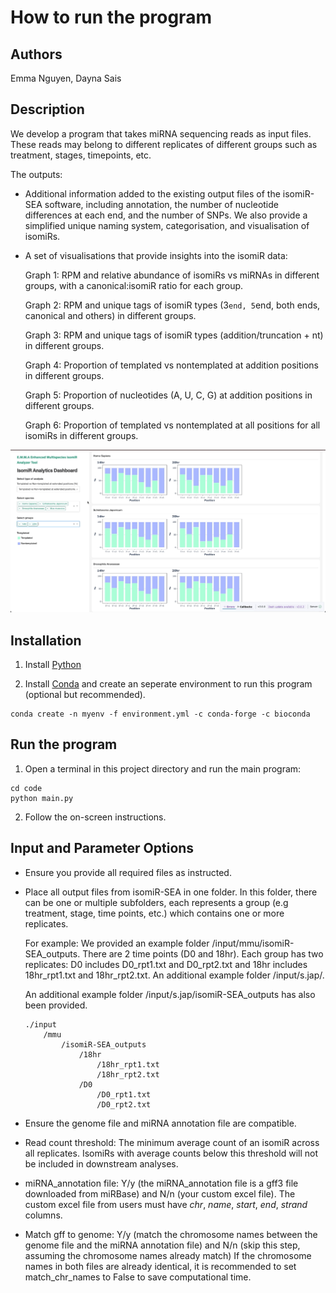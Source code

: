 # How to run the program

## Authors

Emma Nguyen, Dayna Sais

## Description

We develop a program that takes miRNA sequencing reads as input files. These reads may belong to different replicates of different groups such as treatment, stages, timepoints, etc.

The outputs:

- Additional information added to the existing output files of the isomiR-SEA software, including annotation, the number of nucleotide differences at each end, and the number of SNPs. We also provide a simplified unique naming system, categorisation, and visualisation of isomiRs.

- A set of visualisations that provide insights into the isomiR data:

  Graph 1: RPM and relative abundance of isomiRs vs miRNAs in different groups, with a canonical:isomiR ratio for each group.

  Graph 2: RPM and unique tags of isomiR types (3`end, 5`end, both ends, canonical and others) in different groups.

  Graph 3: RPM and unique tags of isomiR types (addition/truncation + nt) in different groups.

  Graph 4: Proportion of templated vs nontemplated at addition positions in different groups.

  Graph 5: Proportion of nucleotides (A, U, C, G) at addition positions in different groups.

  Graph 6: Proportion of templated vs nontemplated at all positions for all isomiRs in different groups.

![Demo visualisation](./img/demo.gif)

## Installation

1. Install [Python](https://www.python.org/downloads/)

2. Install [Conda](https://docs.conda.io/projects/conda/en/latest/user-guide/install/index.html) and create an seperate environment to run this program (optional but recommended). 

```
conda create -n myenv -f environment.yml -c conda-forge -c bioconda
```

## Run the program

1. Open a terminal in this project directory and run the main program: 
```
cd code 
python main.py
```

2. Follow the on-screen instructions.

## Input and Parameter Options

- Ensure you provide all required files as instructed.

- Place all output files from isomiR-SEA in one folder. In this folder, there can be one or multiple subfolders, each represents a group (e.g treatment, stage, time points, etc.) which contains one or more replicates. 

    For example: We provided an example folder /input/mmu/isomiR-SEA_outputs. There are 2 time points (D0 and 18hr). Each group has two replicates: D0 includes D0_rpt1.txt and D0_rpt2.txt and 18hr includes 18hr_rpt1.txt and 18hr_rpt2.txt. An additional example folder /input/s.jap/.

    An additional example folder /input/s.jap/isomiR-SEA_outputs has also been provided.

    ```
    ./input
        /mmu
            /isomiR-SEA_outputs
                /18hr
                    /18hr_rpt1.txt
                    /18hr_rpt2.txt
                /D0
                    /D0_rpt1.txt
                    /D0_rpt2.txt
    ```

- Ensure the genome file and miRNA annotation file are compatible.

- Read count threshold: The minimum average count of an isomiR across all replicates. IsomiRs with average counts below this threshold will not be included in downstream analyses.

- miRNA_annotation file: Y/y (the miRNA_annotation file is a gff3 file downloaded from miRBase) and N/n (your custom excel file).
The custom excel file from users must have _chr_, _name_, _start_, _end_, _strand_ columns.

- Match gff to genome: Y/y (match the chromosome names between the genome file and the miRNA annotation file) and N/n (skip this step, assuming the chromosome names already match)
If the chromosome names in both files are already identical, it is recommended to set match_chr_names to False to save computational time.

  